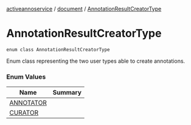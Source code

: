 [activeannoservice](../../index.md) / [document](../index.md) / [AnnotationResultCreatorType](./index.md)

# AnnotationResultCreatorType

`enum class AnnotationResultCreatorType`

Enum class representing the two user types able to create annotations.

### Enum Values

| Name | Summary |
|---|---|
| [ANNOTATOR](-a-n-n-o-t-a-t-o-r.md) |  |
| [CURATOR](-c-u-r-a-t-o-r.md) |  |
